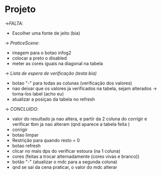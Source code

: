 # Projeto
->*FALTA*:
   * Escolher uma fonte de jeito (bia) 

 -> *PraticeScene*:
 * imagem para o botao infog2 
 * colocar a preto o disabled
 * meter as cores iguais na diagonal na tabela 

 -> *Lista de espera de verificação (testa bia)*
  * botao "-" para todas as colunas (verificação dos valores)
  * nao deixar que os valores ja verificados na tabela, sejam alterados -> torna-los label  (acho eu) 
  * atualizar a posiçao da tabela no refresh

-> *CONCLUIDO*:
   * valor do resultado ja nao altera, e partir da 2 coluna do corrigir e verificar tbm ja nao alteram (qnd aparece a tabela feita ) 
   * corrigir
   * botao limpar 
   * Restrição para quando resto = 0 
   * botao refresh
   * clicar no mais dps do verificar estoura (na 1 coluna)
   * cores (feitas a trocar alternadamente (cores vivas e branco))
   * botão "-" (atualizar o mdc para a segunda coluna)
   * qnd se sai da cena praticar, o valor do mdc alterar
